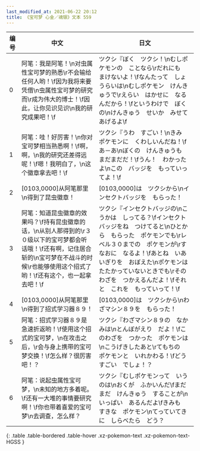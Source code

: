 ```yaml
---
last_modified_at: 2021-06-22 20:12
title: 《宝可梦 心金／魂银》文本 559
---
```

| 编号 | 中文 | 日文 |
| ---- | ---- | ---- |
| 0 | 阿笔：我是阿笔！\n对虫属性宝可梦的熟悉\r不会输给任何人哟！\f因为我将来要凭借\n虫属性宝可梦的研究而\r成为伟大的博士！\f因此，让你见识见识\n我的研究成果吧！\f | ツクシ『ぼく　ツクシ！\nむしポケモンの　ことなら\rだれにも　まけないよ！\fなんたって　しょうらいは\nむしポケモン　けんきゅうで\rえらい　はかせに　なるんだから！\fというわけで　ぼくの\nけんきゅう　せいか　みせてあげるよ\f |
| 1 | 阿笔：哇！好厉害！\n你对宝可梦相当熟悉啊！\f啊，啊，\n我的研究还差得远呢！\f嗯！我明白了，\n这个徽章拿去吧！\f | ツクシ『うわ　すごい！\nきみ　ポケモンに　くわしいんだね！\fあ－あ\nぼくの　けんきゅうも　まだまだだ！\fうん！　わかったよ\nこの　バッジを　もっていってよ！\f |
| 2 | [0103,0000]从阿笔那里\n得到了昆虫徽章！ | [0103,0000]は　ツクシから\nインセクトバッジを　もらった！ |
| 3 | 阿笔：知道昆虫徽章的效果吗？\f持有昆虫徽章的话，\n从别人那得到的\r３０级以下的宝可梦都会听话哦！\f还有啊，记住居合斩的\n宝可梦在不战斗的时候\r也能够使用这个招式了哟！\f还有这个，也一起拿去吧！\f | ツクシ『インセクトバッジの\nこうかは　しってる？\fインセクトバッジをね　つけてると\nひとから　もらった　ポケモンでも\rレベル３０までの　ポケモンが\rすなおに　なるよ！\fあとね　いあいぎりを　おぼえた\nポケモンは　たたかっていないときでも\rその　わざを　つかえるんだよ！\fそれと　これを　もっていって！\f |
| 4 | [0103,0000]从阿笔那里\n得到了招式学习器８９！ | [0103,0000]は　ツクシから\nわざマシン８９を　もらった！ |
| 5 | 阿笔：招式学习器８９是急速折返哟！\f使用这个招式的宝可梦，\n在攻击之后，\r会与身上携带的宝可梦交换！\f怎么样？很厉害吧！？ | ツクシ『わざマシン８９の　なかみは\nとんぼがえり　だよ！\fこのわざを　つかった　ポケモンは\nこうげきしたあと\rてもちの　ポケモンと　いれかわる！\fどう　すごい　でしょ！？ |
| 6 | 阿笔：说起虫属性宝可梦，\n未知的地方多着呢。\f还有一大堆的事情要研究啊！\f你也带着喜爱的宝可梦\n去调查，怎么样？ | ツクシ『むしポケモンって　いうのは\nおくが　ふかいんだ\fまだまだ　けんきゅう　することが\nいっぱい　あるんだよ\fきみも　すきな　ポケモン\nてっていてきに　しらべたら　どう？ |
{: .table .table-bordered .table-hover .xz-pokemon-text .xz-pokemon-text-HGSS }